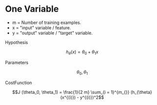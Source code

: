 # One Variable

* m = Number of training examples.
* x = "input" variable / feature.
* y = "output" variable / "target" variable.

Hypothesis

$$ h_{\theta} (x) = \theta_0 + \theta_1 x$$

Parameters

$$ \theta_{0}, \theta_{1}$$

CostFunction

$$J (\theta_0, \theta_1) = \frac{1}{2 m} \sum_{i = 1}^{m_{}} (h_{\theta}
(x^{(i)}) - y^{(i)})^2$$